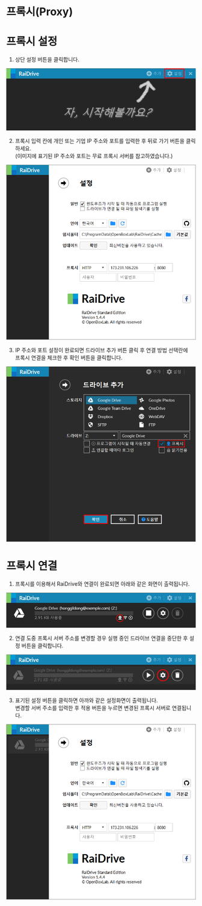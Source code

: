 # 프록시(Proxy)

   
  # 프록시 설정 
  
  1. 상단 설정 버튼을 클릭합니다.
  
  ![proxy00](/proxy00.PNG?raw=true)  
    
  
  2. 프록시 입력 칸에 개인 또는 기업 IP 주소와 포트를 입력한 후 뒤로 가기 버튼을 클릭하세요.  
     (이미지에 표기된 IP 주소와 포트는 무료 프록시 서버를 참고하였습니다.)  
    
  ![proxy02](/proxy02.PNG?raw=true)  
  
  3. IP 주소와 포트 설정이 완료되면 드라이브 추가 버튼 클릭 후 연결 방법 선택란에  
     프록시 연결을 체크한 후 확인 버튼을 클릭합니다.  
  
  ![proxy](/proxy04.PNG?raw=true)  
  
  
  # 프록시 연결
  
  
  1. 프록시를 이용해서 RaiDrive와 연결이 완료되면 아래와 같은 화면이 출력됩니다.  
  
  ![proxy05](/proxy05.PNG?raw=true)  
  
  2. 연결 도중 프록시 서버 주소를 변경할 경우 실행 중인 드라이브 연결을 중단한 후 설정 버튼을 클릭합니다.  
  
  ![proxy06](/proxy06.PNG?raw=true)  
  
  3. 표기된 설정 버튼을 클릭하면 아까와 같은 설정화면이 출력됩니다.  
      변경할 서버 주소를 입력한 후 적용 버튼을 누르면 변경된 프록시 서버로 연결됩니다.
  
   ![proxy007](/proxy007.PNG?raw=true)  
  
